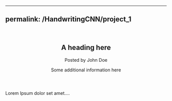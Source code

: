 <!-- handwriting recongition user interface -->
---
permalink: /HandwritingCNN/project_1
---

<!DOCTYPE html>
<html>
<body>

<article>
  <header>
    <h1>A heading here</h1>
    <p>Posted by John Doe</p>
    <p>Some additional information here</p>
  </header>
  <p>Lorem Ipsum dolor set amet....</p>
</article>

</body>
</html>
